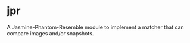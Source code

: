 jpr
===

A Jasmine-Phantom-Resemble module to implement a matcher that can compare images and/or snapshots.
